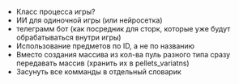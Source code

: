 - Класс процесса игры?
- ИИ для одиночной игры (или нейросетка)
- телеграмм бот (как посредник для сторк, которые уже будут обрабатываться внутри игры)
- Использование предметов по ID, а не по названию
- Вместо создания массива из кол-ва пуль разного типа сразу передавать массив (хранить их в pellets_variatns)
- Засунуть все комманды в отдельный словарик
